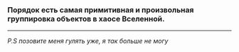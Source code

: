 ### Порядок есть самая примитивная и произвольная группировка объектов в хаосе Вселенной.
-----
*P.S позовите меня гулять уже, я так больше не могу*

